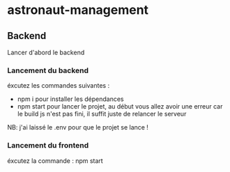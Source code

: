 # astronaut-management

## Backend 

Lancer d'abord le backend

### Lancement du backend
éxcutez les commandes suivantes :
* npm i  pour installer les dépendances 
* npm start  pour lancer le projet, au début vous allez avoir une erreur car le build js n'est pas fini, il suffit juste de relancer le serveur

NB: j'ai laissé le .env pour que le projet se lance !


### Lancement du frontend

éxcutez la commande : npm start 
